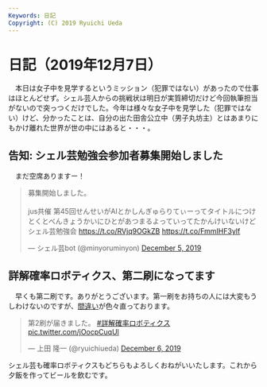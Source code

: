 ```yaml
---
Keywords: 日記
Copyright: (C) 2019 Ryuichi Ueda
---
```


# 日記（2019年12月7日） 

　本日は女子中を見学するというミッション（犯罪ではない）があったので仕事はほとんどせず。シェル芸人からの挑戦状は明日が実質締切だけど今回執筆担当がないので突っつくだけでした。今年は様々な女子中を見学した（犯罪ではない）けど、分かったことは、自分の出た田舎公立中（男子丸坊主）とはあまりにもかけ離れた世界が世の中にはあると・・・。



## 告知: シェル芸勉強会参加者募集開始しました

　まだ空席ありますー！

<blockquote class="twitter-tweet"><p lang="ja" dir="ltr">募集開始しました。<br><br>jus共催 第45回せんせいがAIとかしんぎゅらりてぃーってタイトルにつけとくとべんきょうかいにひとがあつまるよっていってたかんけいないけどシェル芸勉強会 <a href="https://t.co/RVjq9OGkZB">https://t.co/RVjq9OGkZB</a> <a href="https://t.co/FmmIHF3ylf">https://t.co/FmmIHF3ylf</a></p>&mdash; シェル芸bot (@minyoruminyon) <a href="https://twitter.com/minyoruminyon/status/1202401499348795392?ref_src=twsrc%5Etfw">December 5, 2019</a></blockquote> <script async src="https://platform.twitter.com/widgets.js" charset="utf-8"></script> 


## 詳解確率ロボティクス、第二刷になってます

　早くも第二刷です。ありがとうございます。第一刷をお持ちの人には大変もうしわけないのですが、[間違い](/?page=lnpr#typo)が色々直っております。

<blockquote class="twitter-tweet"><p lang="ja" dir="ltr">第2刷が届きました。 <a href="https://twitter.com/hashtag/%E8%A9%B3%E8%A7%A3%E7%A2%BA%E7%8E%87%E3%83%AD%E3%83%9C%E3%83%86%E3%82%A3%E3%82%AF%E3%82%B9?src=hash&amp;ref_src=twsrc%5Etfw">#詳解確率ロボティクス</a> <a href="https://t.co/jOocpCuqUl">pic.twitter.com/jOocpCuqUl</a></p>&mdash; 上田 隆一 (@ryuichiueda) <a href="https://twitter.com/ryuichiueda/status/1202941307175329794?ref_src=twsrc%5Etfw">December 6, 2019</a></blockquote> <script async src="https://platform.twitter.com/widgets.js" charset="utf-8"></script> 


シェル芸も確率ロボティクスもどちらもよろしくおねがいいたします。これから夕飯を作ってビールを飲むです。
